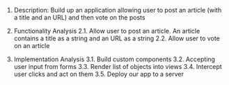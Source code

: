 
1. Description:
  Build up an application allowing user to post an article (with a title and an URL) and then vote on the posts

2. Functionality Analysis
2.1. Allow user to post an article. An article contains a title as a string and an URL as a string
2.2. Allow user to vote on an article

3. Implementation Analysis
3.1. Build custom components
3.2. Accepting user input from forms
3.3. Render list of objects into views
3.4. Intercept user clicks and act on them
3.5. Deploy our app to a server

